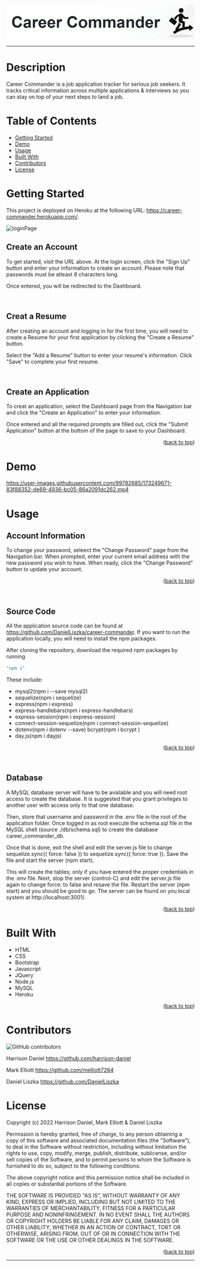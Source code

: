 <!-- Project Logo -->
<div align="center">
    <p>
        <a href='https://career-commander.herokuapp.com/' target='_blank'>
            <img size='80px' alt='Career Commander Logo' src='./public/images/titleandlogo.png'/>
        </a>
    </p>
</div>

---

# Description

Career Commander is a job application tracker for serious job seekers. It tracks critical information across multiple applications & interviews so you can stay on top of your next steps to land a job.

# Table of Contents

- [Getting Started](#getting-started)
- [Demo](#demo)
- [Usage](#usage)
- [Built With](#built-with)
- [Contributors](#contributors)
- [License](#license)

# Getting Started

This project is deployed on Heroku at the following URL: https://career-commander.herokuapp.com/.

![loginPage](https://user-images.githubusercontent.com/99782685/173249808-28254a45-b648-4159-9549-a44fd0f525e2.png)

## Create an Account

To get started, visit the URL above. At the login screen, click the "Sign Up" button and enter your information to create an account. Please note that passwords must be atleast 8 characters long.

Once entered, you will be redirected to the Dashboard.

</br>

## Creat a Resume

After creating an account and logging in for the first time, you will need to create a Resume for your first application by clicking the "Create a Resume" button.

Select the "Add a Resume" button to enter your resume's information. Click "Save" to complete your first resume.

</br>

## Create an Application

To creat an application, select the Dashboard page from the Navigation bar and click the "Create an Application" to enter your information.

Once entered and all the required prompts are filled out, click the "Submit Application" button at the bottom of the page to save to your Dashboard.

<p align="right">(<a href="#top">back to top</a>)</p>

# Demo

https://user-images.githubusercontent.com/99782685/173249671-83f88352-de69-4936-bc05-86a2091dc262.mp4

# Usage

## Account Information

To change your password, seleect the "Change Password" page from the Navigation bar. When prompted, enter your current email address with the new password you wish to have. When ready, click the "Change Password" button to update your account.

<p align="right">(<a href="#top">back to top</a>)</p>

</br>

## Source Code

All the application source code can be found at https://github.com/DanielLiszka/career-commander. If you want to run the application locally, you will need to install the npm packages.

After cloning the repository, download the required npm packages by running

```sh
"npm i"
```

These include:

<ul>
<li>mysql2(npm i --save mysql2)</li>
<li>sequelize(npm i sequelize)</li>
<li>express(npm i express)</li>
<li>express-handlebars(npm i express-handlebars)</li>
<li>express-session(npm i express-session)</li>
<li>connect-session-sequelize(npm i connect-session-sequelize)</li>
<li>dotenv(npm i dotenv --save) bcrypt(npm i bcrypt )</li>
<li>day.js(npm i dayjs)</li>
</ul>

<p align="right">(<a href="#top">back to top</a>)</p>

</br>

## Database

A MySQL database server will have to be available and you will need root access to create the database. It is suggested that you grant privileges to another user with access only to that one database.

Then, store that username and password in the .env file in the root of the application folder. Once logged in as root execute the schema.sql file in the MySQL shell (source ./db/schema.sql) to create the database career_commander_db.

Once that is done, exit the shell and edit the server.js file to change sequelize.sync({ force: false }) to sequelize.sync({ force: true }). Save the file and start the server (npm start).

This will create the tables; only if you have entered the proper credentials in the .env file. Next, stop the server (control-C) and edit the server.js file again to change force: to false and resave the file. Restart the server (npm start) and you should be good to go. The server can be found on you local system at http://localhost:3001/.

<p align="right">(<a href="#top">back to top</a>)</p>

<!-- . The database may be empty when you first run the application. If that is the case, you will need to create a new login. Click on Login and and enter a new username and password. Passwords must be at least 8 characters.

To add a screenshot, create an `assets/images` folder in your repository and upload your screenshot to it. Then, using the relative filepath, add it to your README using the following syntax:

    ```md
    ![alt text](assets/images/screenshot.png)
    ``` -->

# Built With

<ul>
<li>HTML</li>
<li>CSS</li>
<li>Bootstrap</li>
<li>Javascript</li>
<li>JQuery</li>
<li>Node.js</li>
<li>MySQL</li>
<li>Heroku</li>
</ul>

<p align="right">(<a href="#top">back to top</a>)</p>

# Contributors

![GitHub contributors](https://img.shields.io/github/contributors-anon/DanielLiszka/career-commander)

Harrison Daniel https://github.com/harrison-daniel

Mark Elliott https://github.com/melliott7264

Daniel Liszka https://github.com/DanielLiszka

# License

Copyright (c) 2022 Harrison Daniel, Mark Elliott & Daniel Liszka

Permission is hereby granted, free of charge, to any person obtaining a copy
of this software and associated documentation files (the "Software"), to deal
in the Software without restriction, including without limitation the rights
to use, copy, modify, merge, publish, distribute, sublicense, and/or sell
copies of the Software, and to permit persons to whom the Software is
furnished to do so, subject to the following conditions:

The above copyright notice and this permission notice shall be included in all
copies or substantial portions of the Software.

THE SOFTWARE IS PROVIDED "AS IS", WITHOUT WARRANTY OF ANY KIND, EXPRESS OR
IMPLIED, INCLUDING BUT NOT LIMITED TO THE WARRANTIES OF MERCHANTABILITY,
FITNESS FOR A PARTICULAR PURPOSE AND NONINFRINGEMENT. IN NO EVENT SHALL THE
AUTHORS OR COPYRIGHT HOLDERS BE LIABLE FOR ANY CLAIM, DAMAGES OR OTHER
LIABILITY, WHETHER IN AN ACTION OF CONTRACT, TORT OR OTHERWISE, ARISING FROM,
OUT OF OR IN CONNECTION WITH THE SOFTWARE OR THE USE OR OTHER DEALINGS IN THE
SOFTWARE.

<p align="right">(<a href="#top">back to top</a>)</p>

---
